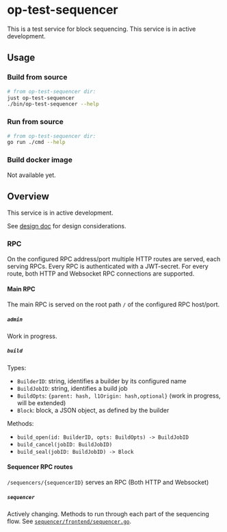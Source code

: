 # op-test-sequencer

This is a test service for block sequencing.
This service is in active development.

## Usage

### Build from source

```bash
# from op-test-sequencer dir:
just op-test-sequencer
./bin/op-test-sequencer --help
```

### Run from source

```bash
# from op-test-sequencer dir:
go run ./cmd --help
```

### Build docker image

Not available yet.

## Overview

This service is in active development.

See [design doc](https://github.com/ethereum-AIHI/design-docs/blob/main/protocol/test-sequencing.md)
for design considerations.

### RPC

On the configured RPC address/port multiple HTTP routes are served, each serving RPCs.
Every RPC is authenticated with a JWT-secret.
For every route, both HTTP and Websocket RPC connections are supported.

#### Main RPC

The main RPC is served on the root path `/` of the configured RPC host/port.

##### `admin`

Work in progress.

##### `build`

Types:
- `BuilderID`: string, identifies a builder by its configured name
- `BuildJobID`: string, identifies a build job
- `BuildOpts`: `{parent: hash, l1Origin: hash,optional}` (work in progress, will be extended)
- `Block`: block, a JSON object, as defined by the builder

Methods:
- `build_open(id: BuilderID, opts: BuildOpts) -> BuildJobID`
- `build_cancel(jobID: BuildJobID)`
- `build_seal(jobID: BuildJobID) -> Block`

#### Sequencer RPC routes

`/sequencers/{sequencerID}` serves an RPC (Both HTTP and Websocket)

##### `sequencer`

Actively changing. Methods to run through each part of the sequencing flow.
See [`sequencer/frontend/sequencer.go`](./sequencer/frontend/sequencer.go).


